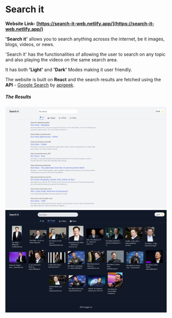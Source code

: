 # Search it 

**Website Link- [https://search-it-web.netlify.app/](https://search-it-web.netlify.app/)**

**'Search it'** allows you to search anything acrosss the internet, be it images, blogs, videos, or news.

'Search it' has the functionalities of allowing the user to search on any topic and also playing the videos on the same search area.

It has both **'Light'** and **'Dark'** Modes making it user friendly.

The website is built on **React** and the search results are fetched using the **API** - [Google Search](https://rapidapi.com/apigeek/api/google-search3?utm_source=youtube.com%2FJavaScriptMastery&utm_medium=DevRel&utm_campaign=DevRel) by [apigeek](https://rapidapi.com/user/apigeek).

##### The Results

![1656241078667](image/README/1656241078667.png)        ![1656241089026](image/README/1656241089026.png)
